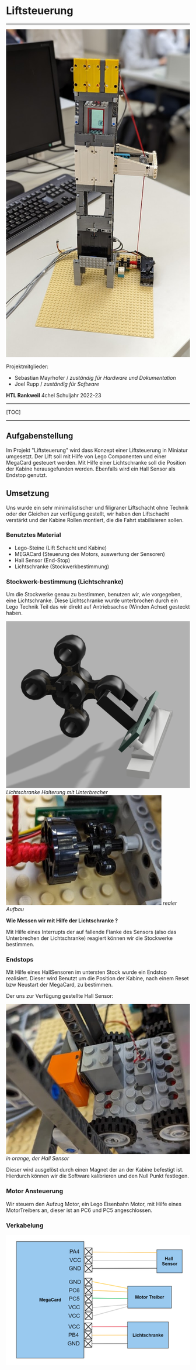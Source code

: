 # Liftsteuerung

*** 

![](sources/liftfoto.png)

Projektmitglieder: 
* Sebastian Mayrhofer / *zuständig für Hardware und Dokumentation*
* Joel Rupp / *zuständig für Software*

 **HTL Rankweil**  4chel                                                                 Schuljahr 2022-23 

***

[TOC]

***

## Aufgabenstellung 

Im Projekt "Liftsteuerung" wird dass Konzept einer Liftsteuerung in Miniatur umgesetzt. Der Lift soll mit Hilfe von Lego Componenten und einer MegaCard gesteuert werden. Mit Hilfe einer Lichtschranke soll die Position der Kabine herausgefunden werden. Ebenfalls wird ein Hall Sensor als Endstop genutzt. 


## Umsetzung

Uns wurde ein sehr minimalistischer und filigraner Liftschacht ohne Technik oder der Gleichen zur verfügung gestellt, wir haben den Liftschacht verstärkt und der Kabine Rollen montiert, die die Fahrt stabilisieren sollen. 

### Benutztes Material

* Lego-Steine  (Lift Schacht und Kabine) 
* MEGACard  (Steuerung des Motors, auswertung der Sensoren)
* Hall Sensor (End-Stop)
* Lichtschranke (Stockwerkbestimmung)


### Stockwerk-bestimmung (Lichtschranke)

Um die Stockwerke genau zu bestimmen, benutzen wir, wie vorgegeben, eine Lichtschranke. Diese Lichtschranke wurde unterbrochen durch ein Lego Technik Teil das wir direkt auf Antriebsachse (Winden Achse) gesteckt haben.

![](sources/Lichtschranke+unterbrecher.png)
*Lichtschranke Halterung mit Unterbrecher*
![](sources/lichtschrankereal.jpg)
*realer Aufbau*

**Wie Messen wir mit Hilfe der Lichtschranke ?** 

Mit Hilfe eines Interrupts der auf fallende Flanke des Sensors (also das Unterbrechen der Lichtschranke) reagiert können wir die Stockwerke bestimmen.

### Endstops 

Mit Hilfe eines HallSensoren im untersten Stock wurde ein Endstop realisiert. Dieser wird Benutzt um die Position der Kabine, nach einem Reset bzw Neustart der MegaCard, zu bestimmen. 

Der uns zur Verfügung gestellte Hall Sensor: 

![](sources/hallsensor.jpg)
*in orange, der Hall Sensor*

Dieser wird ausgelöst durch einen Magnet der an der Kabine befestigt ist. Hierdurch können wir die Software kalibrieren und den Null Punkt festlegen. 

### Motor Ansteuerung 
Wir steuern den Aufzug Motor, ein Lego Eisenbahn Motor, mit Hilfe eines MotorTreibers an, dieser ist an PC6 und PC5 angeschlossen.

### Verkabelung 

![](sources/wiring.png)

